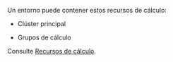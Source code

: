 Un entorno puede contener estos recursos de cálculo:

-   Clúster principal

-   Grupos de cálculo

Consulte [Recursos de cálculo](nmr1658424425362.md).
